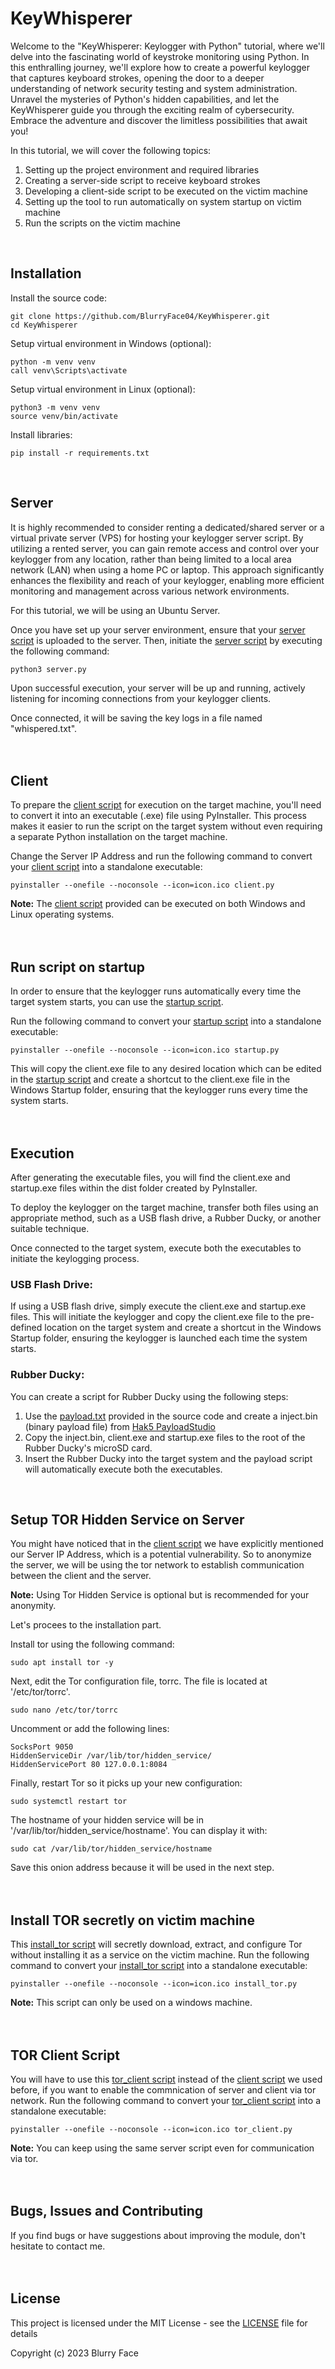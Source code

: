 # KeyWhisperer
Welcome to the "KeyWhisperer: Keylogger with Python" tutorial, where we'll delve into the fascinating world of keystroke monitoring using Python. In this enthralling journey, we'll explore how to create a powerful keylogger that captures keyboard strokes, opening the door to a deeper understanding of network security testing and system administration. Unravel the mysteries of Python's hidden capabilities, and let the KeyWhisperer guide you through the exciting realm of cybersecurity. Embrace the adventure and discover the limitless possibilities that await you!

In this tutorial, we will cover the following topics:

1. Setting up the project environment and required libraries
2. Creating a server-side script to receive keyboard strokes
3. Developing a client-side script to be executed on the victim machine
4. Setting up the tool to run automatically on system startup on victim machine
5. Run the scripts on the victim machine
<br>

## Installation
Install the source code:
```
git clone https://github.com/BlurryFace04/KeyWhisperer.git
cd KeyWhisperer
```

Setup virtual environment in Windows (optional):
```
python -m venv venv
call venv\Scripts\activate
```

Setup virtual environment in Linux (optional):
```
python3 -m venv venv
source venv/bin/activate
```

Install libraries:
```
pip install -r requirements.txt
```
<br>

## Server
It is highly recommended to consider renting a dedicated/shared server or a virtual private server (VPS) for hosting your keylogger server script. By utilizing a rented server, you can gain remote access and control over your keylogger from any location, rather than being limited to a local area network (LAN) when using a home PC or laptop. This approach significantly enhances the flexibility and reach of your keylogger, enabling more efficient monitoring and management across various network environments. 

For this tutorial, we will be using an Ubuntu Server.

Once you have set up your server environment, ensure that your [server script](https://github.com/BlurryFace04/KeyWhisperer/edit/main/server.py) is uploaded to the server. Then, initiate the [server script](https://github.com/BlurryFace04/KeyWhisperer/edit/main/server.py) by executing the following command:
```
python3 server.py
```
Upon successful execution, your server will be up and running, actively listening for incoming connections from your keylogger clients.

Once connected, it will be saving the key logs in a file named "whispered.txt".
<br><br><br>


## Client
To prepare the [client script](https://github.com/BlurryFace04/KeyWhisperer/edit/main/client.py) for execution on the target machine, you'll need to convert it into an executable (.exe) file using PyInstaller. This process makes it easier to run the script on the target system without even requiring a separate Python installation on the target machine.

Change the Server IP Address and run the following command to convert your [client script](https://github.com/BlurryFace04/KeyWhisperer/edit/main/client.py) into a standalone executable:
```
pyinstaller --onefile --noconsole --icon=icon.ico client.py
```
**Note:** The [client script](https://github.com/BlurryFace04/KeyWhisperer/edit/main/client.py) provided can be executed on both Windows and Linux operating systems.
<br><br><br>

## Run script on startup
In order to ensure that the keylogger runs automatically every time the target system starts, you can use the [startup script](https://github.com/BlurryFace04/KeyWhisperer/edit/main/startup.py).

Run the following command to convert your [startup script](https://github.com/BlurryFace04/KeyWhisperer/edit/main/startup.py) into a standalone executable:
```
pyinstaller --onefile --noconsole --icon=icon.ico startup.py
```
This will copy the client.exe file to any desired location which can be edited in the [startup script](https://github.com/BlurryFace04/KeyWhisperer/edit/main/startup.py) and create a shortcut to the client.exe file in the Windows Startup folder, ensuring that the keylogger runs every time the system starts.
<br><br><br>

## Execution
After generating the executable files, you will find the client.exe and startup.exe files within the dist folder created by PyInstaller.

To deploy the keylogger on the target machine, transfer both files using an appropriate method, such as a USB flash drive, a Rubber Ducky, or another suitable technique.

Once connected to the target system, execute both the executables to initiate the keylogging process.

### USB Flash Drive:
If using a USB flash drive, simply execute the client.exe and startup.exe files. This will initiate the keylogger and copy the client.exe file to the pre-defined location on the target system and create a shortcut in the Windows Startup folder, ensuring the keylogger is launched each time the system starts.

### Rubber Ducky:
You can create a script for Rubber Ducky using the following steps:

1. Use the [payload.txt](https://github.com/BlurryFace04/KeyWhisperer/edit/main/payload.txt) provided in the source code and create a inject.bin (binary payload file) from [Hak5 PayloadStudio](https://payloadstudio.hak5.org/community/)
2. Copy the inject.bin, client.exe and startup.exe files to the root of the Rubber Ducky's microSD card.
3. Insert the Rubber Ducky into the target system and the payload script will automatically execute both the executables. 
<br>

## Setup TOR Hidden Service on Server
You might have noticed that in the [client script](https://github.com/BlurryFace04/KeyWhisperer/edit/main/client.py) we have explicitly mentioned our Server IP Address, which is a potential vulnerability. So to anonymize the server, we will be using the tor network to establish communication between the client and the server.

**Note:** Using Tor Hidden Service is optional but is recommended for your anonymity.

Let's procees to the installation part.

Install tor using the following command:
```
sudo apt install tor -y
```

Next, edit the Tor configuration file, torrc. The file is located at '/etc/tor/torrc'.
```
sudo nano /etc/tor/torrc
```

Uncomment or add the following lines:
```
SocksPort 9050
HiddenServiceDir /var/lib/tor/hidden_service/
HiddenServicePort 80 127.0.0.1:8084
```

Finally, restart Tor so it picks up your new configuration:
```
sudo systemctl restart tor
```

The hostname of your hidden service will be in '/var/lib/tor/hidden_service/hostname'. You can display it with:
```
sudo cat /var/lib/tor/hidden_service/hostname
```
Save this onion address because it will be used in the next step.
<br><br><br>

## Install TOR secretly on victim machine
This [install_tor script](https://github.com/BlurryFace04/KeyWhisperer/edit/main/install_tor.py) will secretly download, extract, and configure Tor without installing it as a service on the victim machine.
Run the following command to convert your [install_tor script](https://github.com/BlurryFace04/KeyWhisperer/edit/main/install_tor.py) into a standalone executable:
```
pyinstaller --onefile --noconsole --icon=icon.ico install_tor.py
```

**Note:** This script can only be used on a windows machine.
<br><br><br>

## TOR Client Script
You will have to use this [tor_client script](https://github.com/BlurryFace04/KeyWhisperer/edit/main/tor_client.py) instead of the [client script](https://github.com/BlurryFace04/KeyWhisperer/edit/main/client.py) we used before, if you want to enable the commnication of server and client via tor network.
Run the following command to convert your [tor_client script](https://github.com/BlurryFace04/KeyWhisperer/edit/main/install_tor.py) into a standalone executable:
```
pyinstaller --onefile --noconsole --icon=icon.ico tor_client.py
```
**Note:** You can keep using the same server script even for communication via tor.
<br><br><br>

## Bugs, Issues and Contributing
If you find bugs or have suggestions about improving the module, don't hesitate to contact me.
<br><br><br>

## License
This project is licensed under the MIT License - see the [LICENSE](https://github.com/BlurryFace04/KeyWhisperer/edit/main/LICENSE) file for details

Copyright (c) 2023 Blurry Face
